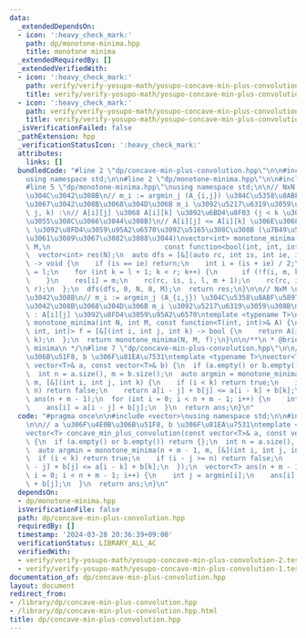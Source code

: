 ```yaml
---
data:
  _extendedDependsOn:
  - icon: ':heavy_check_mark:'
    path: dp/monotone-minima.hpp
    title: monotone minima
  _extendedRequiredBy: []
  _extendedVerifiedWith:
  - icon: ':heavy_check_mark:'
    path: verify/verify-yosupo-math/yosupo-concave-min-plus-convolution-1.test.cpp
    title: verify/verify-yosupo-math/yosupo-concave-min-plus-convolution-1.test.cpp
  - icon: ':heavy_check_mark:'
    path: verify/verify-yosupo-math/yosupo-concave-min-plus-convolution-2.test.cpp
    title: verify/verify-yosupo-math/yosupo-concave-min-plus-convolution-2.test.cpp
  _isVerificationFailed: false
  _pathExtension: hpp
  _verificationStatusIcon: ':heavy_check_mark:'
  attributes:
    links: []
  bundledCode: "#line 2 \"dp/concave-min-plus-convolution.hpp\"\n\n#include <vector>\n\
    using namespace std;\n\n#line 2 \"dp/monotone-minima.hpp\"\n\n#include <functional>\n\
    #line 5 \"dp/monotone-minima.hpp\"\nusing namespace std;\n\n// NxN \u884C\u5217\
    \u304C\u3042\u308B\n// m_i := argmin_j (A_{i,j}) \u304C\u5358\u8ABF\u5897\u52A0\
    \u3067\u3042\u308B\u3068\u304D\u306B m_i \u3092\u5217\u6319\u3059\u308B\n// f(i,\
    \ j, k) :\n// A[i][j] \u3068 A[i][k] \u3092\u6BD4\u8F03 (j < k \u304C\u4FDD\u8A3C\
    \u3055\u308C\u3066\u3044\u308B)\n// A[i][j] <= A[i][k] \u306E\u3068\u304D true\
    \ \u3092\u8FD4\u3059\u95A2\u6570\u3092\u5165\u308C\u308B (\u7B49\u53F7\u306F\u3069\
    \u3061\u3089\u3067\u3082\u3088\u3044)\nvector<int> monotone_minima(int N, int\
    \ M,\n                            const function<bool(int, int, int)>& f) {\n\
    \  vector<int> res(N);\n  auto dfs = [&](auto rc, int is, int ie, int l, int r)\
    \ -> void {\n    if (is == ie) return;\n    int i = (is + ie) / 2;\n    int m\
    \ = l;\n    for (int k = l + 1; k < r; k++) {\n      if (!f(i, m, k)) m = k;\n\
    \    }\n    res[i] = m;\n    rc(rc, is, i, l, m + 1);\n    rc(rc, i + 1, ie, m,\
    \ r);\n  };\n  dfs(dfs, 0, N, 0, M);\n  return res;\n}\n\n// NxM \u884C\u5217\u304C\
    \u3042\u308B\n// m_i := argmin_j (A_{i,j}) \u304C\u5358\u8ABF\u5897\u52A0\u3067\
    \u3042\u308B\u3068\u304D\u306B m_i \u3092\u5217\u6319\u3059\u308B\n// A(i, j)\
    \ : A[i][j] \u3092\u8FD4\u3059\u95A2\u6570\ntemplate <typename T>\nvector<int>\
    \ monotone_minima(int N, int M, const function<T(int, int)>& A) {\n  function<bool(int,\
    \ int, int)> f = [&](int i, int j, int k) -> bool {\n    return A(i, j) <= A(i,\
    \ k);\n  };\n  return monotone_minima(N, M, f);\n}\n\n/**\n * @brief monotone\
    \ minima\n */\n#line 7 \"dp/concave-min-plus-convolution.hpp\"\n\n// a \u306F\u4E0B\
    \u306B\u51F8, b \u306F\u81EA\u7531\ntemplate <typename T>\nvector<T> concave_min_plus_convolution(const\
    \ vector<T>& a, const vector<T>& b) {\n  if (a.empty() or b.empty()) return {};\n\
    \  int n = a.size(), m = b.size();\n  auto argmin = monotone_minima(n + m - 1,\
    \ m, [&](int i, int j, int k) {\n    if (i < k) return true;\n    if (i - j >=\
    \ n) return false;\n    return a[i - j] + b[j] <= a[i - k] + b[k];\n  });\n  vector<T>\
    \ ans(n + m - 1);\n  for (int i = 0; i < n + m - 1; i++) {\n    int j = argmin[i];\n\
    \    ans[i] = a[i - j] + b[j];\n  }\n  return ans;\n}\n"
  code: "#pragma once\n\n#include <vector>\nusing namespace std;\n\n#include \"monotone-minima.hpp\"\
    \n\n// a \u306F\u4E0B\u306B\u51F8, b \u306F\u81EA\u7531\ntemplate <typename T>\n\
    vector<T> concave_min_plus_convolution(const vector<T>& a, const vector<T>& b)\
    \ {\n  if (a.empty() or b.empty()) return {};\n  int n = a.size(), m = b.size();\n\
    \  auto argmin = monotone_minima(n + m - 1, m, [&](int i, int j, int k) {\n  \
    \  if (i < k) return true;\n    if (i - j >= n) return false;\n    return a[i\
    \ - j] + b[j] <= a[i - k] + b[k];\n  });\n  vector<T> ans(n + m - 1);\n  for (int\
    \ i = 0; i < n + m - 1; i++) {\n    int j = argmin[i];\n    ans[i] = a[i - j]\
    \ + b[j];\n  }\n  return ans;\n}\n"
  dependsOn:
  - dp/monotone-minima.hpp
  isVerificationFile: false
  path: dp/concave-min-plus-convolution.hpp
  requiredBy: []
  timestamp: '2024-03-28 20:36:39+09:00'
  verificationStatus: LIBRARY_ALL_AC
  verifiedWith:
  - verify/verify-yosupo-math/yosupo-concave-min-plus-convolution-2.test.cpp
  - verify/verify-yosupo-math/yosupo-concave-min-plus-convolution-1.test.cpp
documentation_of: dp/concave-min-plus-convolution.hpp
layout: document
redirect_from:
- /library/dp/concave-min-plus-convolution.hpp
- /library/dp/concave-min-plus-convolution.hpp.html
title: dp/concave-min-plus-convolution.hpp
---
```

